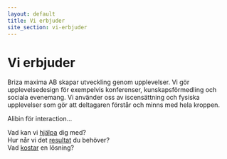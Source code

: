 ```yaml
---
layout: default
title: Vi erbjuder
site_section: vi-erbjuder
---
```


# Vi erbjuder

Briza maxima AB skapar utveckling genom upplevelser. Vi gör upplevelsedesign för exempelvis konferenser, kunskapsförmedling och sociala evenemang. Vi använder oss av iscensättning och fysiska upplevelser som gör att deltagaren förstår och minns med hela kroppen.

Alibin för interaction...

Vad kan vi [hjälpa](tjaenster) dig med?<br/>
Hur når vi det [resultat](metoder) du behöver?<br/>
Vad [kostar](pris) en lösning?